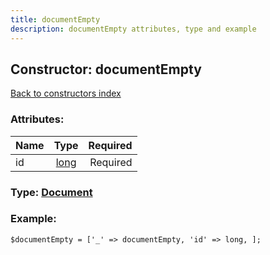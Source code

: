 ```yaml
---
title: documentEmpty
description: documentEmpty attributes, type and example
---
```

## Constructor: documentEmpty  
[Back to constructors index](index.md)



### Attributes:

| Name     |    Type       | Required |
|----------|:-------------:|---------:|
|id|[long](../types/long.md) | Required|



### Type: [Document](../types/Document.md)


### Example:

```
$documentEmpty = ['_' => documentEmpty, 'id' => long, ];
```